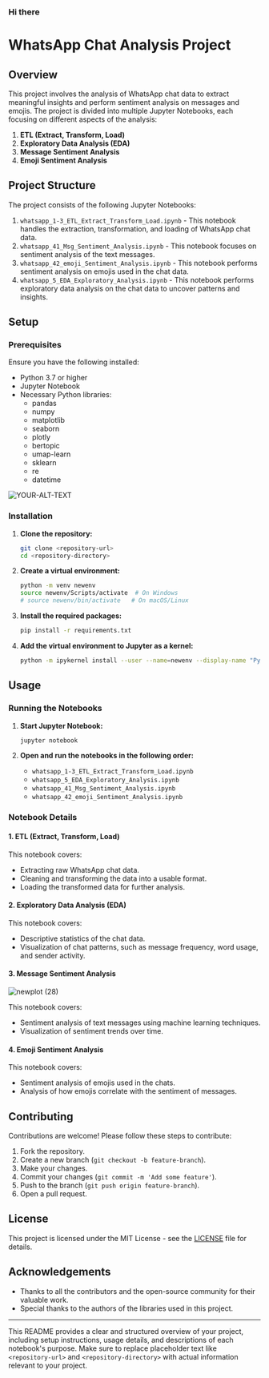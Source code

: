 ### Hi there



# WhatsApp Chat Analysis Project

## Overview

This project involves the analysis of WhatsApp chat data to extract meaningful insights and perform sentiment analysis on messages and emojis. The project is divided into multiple Jupyter Notebooks, each focusing on different aspects of the analysis:

1. **ETL (Extract, Transform, Load)**
2. **Exploratory Data Analysis (EDA)**
3. **Message Sentiment Analysis**
4. **Emoji Sentiment Analysis**

## Project Structure

The project consists of the following Jupyter Notebooks:

1. `whatsapp_1-3_ETL_Extract_Transform_Load.ipynb` - This notebook handles the extraction, transformation, and loading of WhatsApp chat data.
2. `whatsapp_41_Msg_Sentiment_Analysis.ipynb` - This notebook focuses on sentiment analysis of the text messages.
3. `whatsapp_42_emoji_Sentiment_Analysis.ipynb` - This notebook performs sentiment analysis on emojis used in the chat data.
5. `whatsapp_5_EDA_Exploratory_Analysis.ipynb` - This notebook performs exploratory data analysis on the chat data to uncover patterns and insights.

## Setup

### Prerequisites

Ensure you have the following installed:

- Python 3.7 or higher
- Jupyter Notebook
- Necessary Python libraries:
  - pandas
  - numpy
  - matplotlib
  - seaborn
  - plotly
  - bertopic
  - umap-learn
  - sklearn
  - re
  - datetime

<picture>
 <source media="(prefers-color-scheme: dark)" srcset="YOUR-DARKMODE-IMAGE">
 <source media="(prefers-color-scheme: light)" srcset="YOUR-LIGHTMODE-IMAGE">
 <img alt="YOUR-ALT-TEXT" src="YOUR-DEFAULT-IMAGE">
</picture>


### Installation

1. **Clone the repository:**
   ```bash
   git clone <repository-url>
   cd <repository-directory>
   ```

2. **Create a virtual environment:**
   ```bash
   python -m venv newenv
   source newenv/Scripts/activate  # On Windows
   # source newenv/bin/activate   # On macOS/Linux
   ```

3. **Install the required packages:**
   ```bash
   pip install -r requirements.txt
   ```

4. **Add the virtual environment to Jupyter as a kernel:**
   ```bash
   python -m ipykernel install --user --name=newenv --display-name "Python (newenv)"
   ```

## Usage

### Running the Notebooks

1. **Start Jupyter Notebook:**
   ```bash
   jupyter notebook
   ```

2. **Open and run the notebooks in the following order:**
   - `whatsapp_1-3_ETL_Extract_Transform_Load.ipynb`
   - `whatsapp_5_EDA_Exploratory_Analysis.ipynb`
   - `whatsapp_41_Msg_Sentiment_Analysis.ipynb`
   - `whatsapp_42_emoji_Sentiment_Analysis.ipynb`

### Notebook Details

#### 1. ETL (Extract, Transform, Load)

This notebook covers:
- Extracting raw WhatsApp chat data.
- Cleaning and transforming the data into a usable format.
- Loading the transformed data for further analysis.

#### 2. Exploratory Data Analysis (EDA)

This notebook covers:
- Descriptive statistics of the chat data.
- Visualization of chat patterns, such as message frequency, word usage, and sender activity.

#### 3. Message Sentiment Analysis
<!-- COMMENT -->
<!-- COMMENT -->
![newplot (28)](https://github.com/bardellis/whatsapp-sentiment-analysis/assets/105069472/ff1be60e-ec61-4b42-80e5-9679055e0ab6)

This notebook covers:
- Sentiment analysis of text messages using machine learning techniques.
- Visualization of sentiment trends over time.

#### 4. Emoji Sentiment Analysis

This notebook covers:
- Sentiment analysis of emojis used in the chats.
- Analysis of how emojis correlate with the sentiment of messages.

## Contributing

Contributions are welcome! Please follow these steps to contribute:

1. Fork the repository.
2. Create a new branch (`git checkout -b feature-branch`).
3. Make your changes.
4. Commit your changes (`git commit -m 'Add some feature'`).
5. Push to the branch (`git push origin feature-branch`).
6. Open a pull request.

## License

This project is licensed under the MIT License - see the [LICENSE](LICENSE) file for details.

## Acknowledgements

- Thanks to all the contributors and the open-source community for their valuable work.
- Special thanks to the authors of the libraries used in this project.

---

This README provides a clear and structured overview of your project, including setup instructions, usage details, and descriptions of each notebook's purpose. Make sure to replace placeholder text like `<repository-url>` and `<repository-directory>` with actual information relevant to your project.
